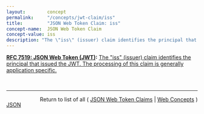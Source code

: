 ```yaml
---
layout:        concept
permalink:     "/concepts/jwt-claim/iss"
title:         "JSON Web Token Claim: iss"
concept-name:  JSON Web Token Claim
concept-value: iss
description: "The \"iss\" (issuer) claim identifies the principal that issued the JWT. The processing of this claim is generally application specific."
---
```


**[RFC 7519: JSON Web Token (JWT)](/specs/IETF/RFC/7519 "JSON Web Token (JWT) is a compact, URL-safe means of representing claims to be transferred between two parties. The claims in a JWT are encoded as a JSON object that is used as the payload of a JSON Web Signature (JWS) structure or as the plaintext of a JSON Web Encryption (JWE) structure, enabling the claims to be digitally signed or integrity protected with a Message Authentication Code (MAC) and/or encrypted."):** [The "iss" (issuer) claim identifies the principal that issued the JWT. The processing of this claim is generally application specific.](http://tools.ietf.org/html/rfc7519#section-4.1.1 "Read documentation for JSON Web Token Claim &#34;iss&#34;")

<br/>
<hr/>

<p style="float : left"><a href="./iss.json" title="JSON representing this particular Web Concept value">JSON</a></p>
<p style="text-align: right">Return to list of all ( <a href="../jwt-claim/">JSON Web Token Claims</a> | <a href="../">Web Concepts</a> )</p>
